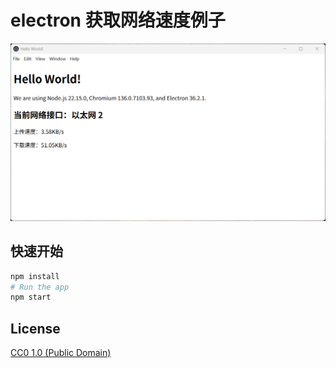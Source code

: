# electron 获取网络速度例子

![preview.png](preview.png)

## 快速开始

```bash
npm install
# Run the app
npm start
```

## License

[CC0 1.0 (Public Domain)](LICENSE.md)
